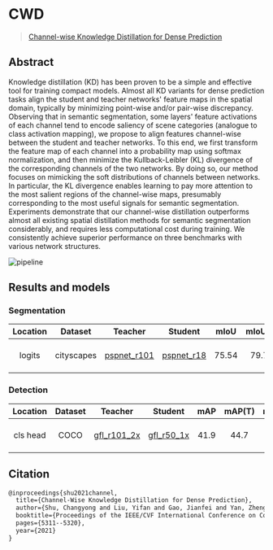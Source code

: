 # CWD

> [Channel-wise Knowledge Distillation for Dense Prediction](https://arxiv.org/abs/2011.13256)

<!-- [ALGORITHM] -->

## Abstract

Knowledge distillation (KD) has been proven to be a simple and effective tool for training compact models. Almost all KD variants for dense prediction tasks align the student and teacher networks' feature maps in the spatial domain, typically by minimizing point-wise and/or pair-wise discrepancy. Observing that in semantic segmentation, some layers' feature activations of each channel tend to encode saliency of scene categories (analogue to class activation mapping), we propose to align features channel-wise between the student and teacher networks. To this end, we first transform the feature map of each channel into a probability map using softmax normalization, and then minimize the Kullback-Leibler (KL) divergence of the corresponding channels of the two networks. By doing so, our method focuses on mimicking the soft distributions of channels between networks. In particular, the KL divergence enables learning to pay more attention to the most salient regions of the channel-wise maps, presumably corresponding to the most useful signals for semantic segmentation. Experiments demonstrate that our channel-wise distillation outperforms almost all existing spatial distillation methods for semantic segmentation considerably, and requires less computational cost during training. We consistently achieve superior performance on three benchmarks with various network structures.

![pipeline](https://user-images.githubusercontent.com/88702197/187424502-d8efb7a3-c40c-4e53-a36c-bd947de464a4.png)

## Results and models

### Segmentation

| Location |  Dataset   |                                                             Teacher                                                              |                                                            Student                                                             | mIoU  | mIoU(T) | mIou(S) |    Config    | Download                                                                                                                                                                                                                                                                                                                                                                                                                                                                                                                                                                                                                                               |
| :------: | :--------: | :------------------------------------------------------------------------------------------------------------------------------: | :----------------------------------------------------------------------------------------------------------------------------: | :---: | :-----: | :-----: | :----------: | :----------------------------------------------------------------------------------------------------------------------------------------------------------------------------------------------------------------------------------------------------------------------------------------------------------------------------------------------------------------------------------------------------------------------------------------------------------------------------------------------------------------------------------------------------------------------------------------------------------------------------------------------------- |
|  logits  | cityscapes | [pspnet_r101](https://github.com/open-mmlab/mmsegmentation/blob/master/configs/pspnet/pspnet_r101-d8_512x1024_80k_cityscapes.py) | [pspnet_r18](https://github.com/open-mmlab/mmsegmentation/blob/master/configs/pspnet/pspnet_r18-d8_512x1024_80k_cityscapes.py) | 75.54 |  79.76  |  74.87  | [config](<>) | [teacher](https://download.openmmlab.com/mmsegmentation/v0.5/pspnet/pspnet_r101-d8_512x1024_80k_cityscapes/pspnet_r101-d8_512x1024_80k_cityscapes_20200606_112211-e1e1100f.pth) \|[model](https://download.openmmlab.com/mmrazor/v0.1/distill/cwd/cwd_cls_head_pspnet_r101_d8_pspnet_r18_d8_512x1024_cityscapes_80k/cwd_cls_head_pspnet_r101_d8_pspnet_r18_d8_512x1024_cityscapes_80k_mIoU-75.54_20211222-3a26ee1c.pth) \| [log](https://download.openmmlab.com/mmrazor/v0.1/distill/cwd/cwd_cls_head_pspnet_r101_d8_pspnet_r18_d8_512x1024_cityscapes_80k/cwd_cls_head_pspnet_r101_d8_pspnet_r18_d8_512x1024_cityscapes_80k_20211212_205711.log.json) |

### Detection

| Location | Dataset |                                                     Teacher                                                      |                                                Student                                                 | mAP  | mAP(T) | mAP(S) |    Config    | Download                                                                                                                                                                                                                                                                                                                                                                                                                                                                                                                          |
| :------: | :-----: | :--------------------------------------------------------------------------------------------------------------: | :----------------------------------------------------------------------------------------------------: | :--: | :----: | :----: | :----------: | :-------------------------------------------------------------------------------------------------------------------------------------------------------------------------------------------------------------------------------------------------------------------------------------------------------------------------------------------------------------------------------------------------------------------------------------------------------------------------------------------------------------------------------- |
| cls head |  COCO   | [gfl_r101_2x](https://github.com/open-mmlab/mmdetection/tree/master/configs/gfl/gfl_r101_fpn_mstrain_2x_coco.py) | [gfl_r50_1x](https://github.com/open-mmlab/mmdetection/tree/master/configs/gfl/gfl_r50_fpn_1x_coco.py) | 41.9 |  44.7  |  40.2  | [config](<>) | [teacher](https://download.openmmlab.com/mmdetection/v2.0/gfl/gfl_r101_fpn_mstrain_2x_coco/gfl_r101_fpn_mstrain_2x_coco_20200629_200126-dd12f847.pth) \|[model](https://download.openmmlab.com/mmrazor/v0.1/distill/cwd/cwd_cls_head_gfl_r101_fpn_gfl_r50_fpn_1x_coco/cwd_cls_head_gfl_r101_fpn_gfl_r50_fpn_1x_coco_20211222-655dff39.pth) \| [log](https://download.openmmlab.com/mmrazor/v0.1/distill/cwd/cwd_cls_head_gfl_r101_fpn_gfl_r50_fpn_1x_coco/cwd_cls_head_gfl_r101_fpn_gfl_r50_fpn_1x_coco_20211212_205444.log.json) |

## Citation

```latex
@inproceedings{shu2021channel,
  title={Channel-Wise Knowledge Distillation for Dense Prediction},
  author={Shu, Changyong and Liu, Yifan and Gao, Jianfei and Yan, Zheng and Shen, Chunhua},
  booktitle={Proceedings of the IEEE/CVF International Conference on Computer Vision},
  pages={5311--5320},
  year={2021}
}
```
